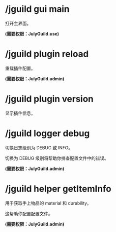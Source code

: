 # /jguild gui main
打开主界面。

**(需要权限：JulyGuild.use)**

# /jguild plugin reload
重载插件配置。

**(需要权限：JulyGuild.admin)**

# /jguild plugin version
显示插件信息。

# /jguild logger debug

切换日志级别为 DEBUG 或 INFO。

切换为 DEBUG 级别将帮助你排查配置文件中的错误。

**(需要权限：JulyGuild.admin)**

# /jguild helper getItemInfo

用于获取手上物品的 material 和 durability。

这帮助你配置配置文件。

**(需要权限：JulyGuild.admin)**